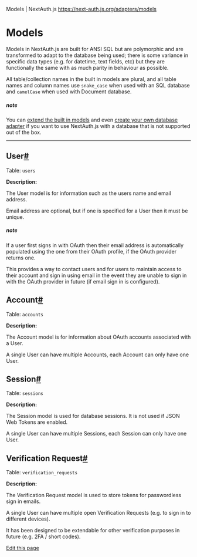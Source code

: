 Models | NextAuth.js
https://next-auth.js.org/adapters/models




# Models



Models in NextAuth.js are built for ANSI SQL but are polymorphic and are transformed to adapt to the database being used; there is some variance in specific data types (e.g. for datetime, text fields, etc) but they are functionally the same with as much parity in behaviour as possible.



All table/collection names in the built in models are plural, and all table names and column names use `snake_case` when used with an SQL database and `camelCase` when used with Document database.



##### note



You can [extend the built in models](https://next-auth.js.org/tutorials/typeorm-custom-models) and even [create your own database adapter](https://next-auth.js.org/tutorials/creating-a-database-adapter) if you want to use NextAuth.js with a database that is not supported out of the box.



___



## User[#](#user "Direct link to heading")



Table: `users`



**Description:**



The User model is for information such as the users name and email address.



Email address are optional, but if one is specified for a User then it must be unique.



##### note



If a user first signs in with OAuth then their email address is automatically populated using the one from their OAuth profile, if the OAuth provider returns one.



This provides a way to contact users and for users to maintain access to their account and sign in using email in the event they are unable to sign in with the OAuth provider in future (if email sign in is configured).



## Account[#](#account "Direct link to heading")



Table: `accounts`



**Description:**



The Account model is for information about OAuth accounts associated with a User.



A single User can have multiple Accounts, each Account can only have one User.



## Session[#](#session "Direct link to heading")



Table: `sessions`



**Description:**



The Session model is used for database sessions. It is not used if JSON Web Tokens are enabled.



A single User can have multiple Sessions, each Session can only have one User.



## Verification Request[#](#verification-request "Direct link to heading")



Table: `verification_requests`



**Description:**



The Verification Request model is used to store tokens for passwordless sign in emails.



A single User can have multiple open Verification Requests (e.g. to sign in to different devices).



It has been designed to be extendable for other verification purposes in future (e.g. 2FA / short codes).



[Edit this page](https://github.com/nextauthjs/next-auth/edit/main/www/docs/adapters/models.md)
